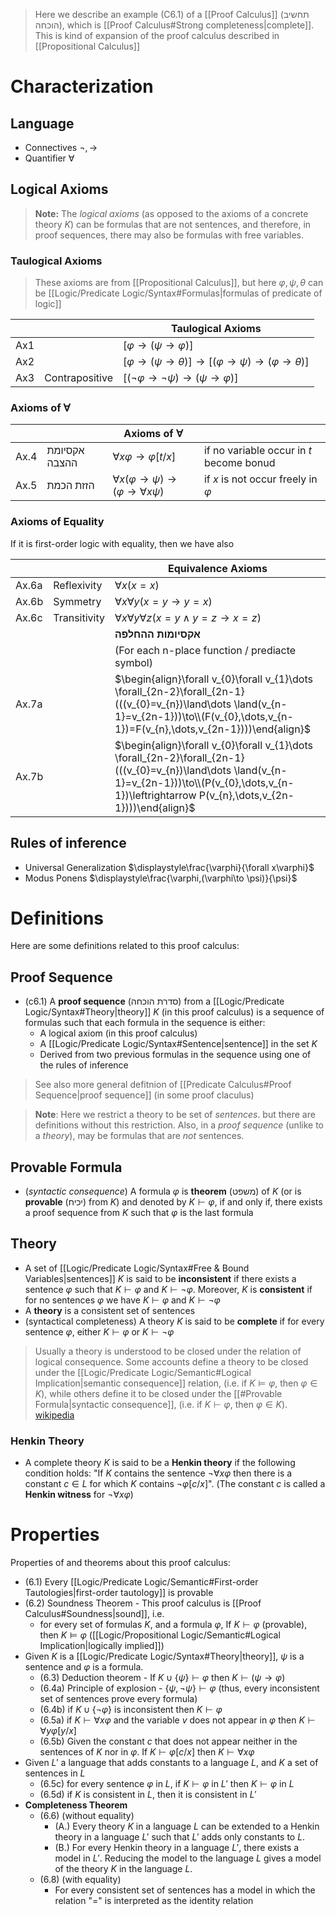 
> Here we describe an example (C6.1) of a [[Proof Calculus]] (תחשיב הוכחה), which is [[Proof Calculus#Strong completeness|complete]].  This is kind of expansion of the proof calculus described in [[Propositional Calculus]]

# Characterization

## Language

- Connectives $\lnot,\to$
- Quantifier $\forall$

## Logical Axioms 

> **Note:** The *logical axioms* (as opposed to the axioms of a concrete theory $K$) can be formulas that are not sentences, and therefore, in proof sequences, there may also be formulas with free variables.

### Taulogical Axioms

> These axioms are from [[Propositional Calculus]], but here $\varphi,\psi,\theta$ can be [[Logic/Predicate Logic/Syntax#Formulas|formulas of predicate of logic]]

|     |                | Taulogical Axioms                                                          |
| --- | -------------- | -------------------------------------------------------------------------- |
| Ax1 |                | $[\varphi\to(\psi\to \varphi)]$                                            |
| Ax2 |                | $[\varphi\to(\psi\to \theta)]\to[(\varphi\to \psi)\to(\varphi\to \theta)]$ |
| Ax3 | Contrapositive | $[(\lnot\varphi\to\lnot\psi)\to(\psi\to\varphi)]$                          |
### Axioms of $∀$

|      |               | **Axioms of $\forall$**                                   |                                          |
| ---- | ------------- | --------------------------------------------------------- | ---------------------------------------- |
| Ax.4 | אקסיומת ההצבה | $\forall x \varphi\to \varphi[t/x]$                       | if no variable occur in $t$ become bonud |
| Ax.5 | הזזת הכמת     | $\forall x(\varphi\to \psi)\to(\varphi\to \forall x\psi)$ | if $x$ is not occur freely in $\varphi$  |
### Axioms of Equality

If it is first-order logic with equality, then we have also

|       |              | Equivalence Axioms                                                                                                                                                                                            |
| ----- | ------------ | ------------------------------------------------------------------------------------------------------------------------------------------------------------------------------------------------------------- |
| Ax.6a | Reflexivity  | $\forall x (x = x)$                                                                                                                                                                                           |
| Ax.6b | Symmetry     | $\forall x\forall y (x = y \rightarrow y = x)$                                                                                                                                                                |
| Ax.6c | Transitivity | $\forall x \forall y \forall z (x = y \land y = z \rightarrow x = z)$                                                                                                                                         |
|       |              | **אקסיומות ההחלפה**                                                                                                                                                                                           |
|       |              | (For each n-place function / prediacte symbol)                                                                                                                                                                |
| Ax.7a |              | $\begin{align}\forall v_{0}\forall v_{1}\dots \forall_{2n-2}\forall_{2n-1}(((v_{0}=v_{n})\land\dots \land(v_{n-1}=v_{2n-1}))\to\\(F(v_{0},\dots,v_{n-1})=F(v_{n},\dots,v_{2n-1})))\end{align}$                |
| Ax.7b |              | $\begin{align}\forall v_{0}\forall v_{1}\dots \forall_{2n-2}\forall_{2n-1}(((v_{0}=v_{n})\land\dots \land(v_{n-1}=v_{2n-1}))\to\\(P(v_{0},\dots,v_{n-1})\leftrightarrow P(v_{n},\dots,v_{2n-1})))\end{align}$ |

## Rules of inference

- Universal Generalization $\displaystyle\frac{\varphi}{\forall x\varphi}$
- Modus Ponens $\displaystyle\frac{\varphi,(\varphi\to \psi)}{\psi}$


# Definitions 

Here are some definitions related to this proof calculus:
## Proof Sequence 

- (c6.1) A **proof sequence** (סדרת הוכחה) from a [[Logic/Predicate Logic/Syntax#Theory|theory]] $K$ (in this proof calculus) is a sequence of formulas such that each formula in the sequence is either:
	- A logical axiom (in this proof calculus)
	- A [[Logic/Predicate Logic/Syntax#Sentence|sentence]] in the set $K$
	- Derived from two previous formulas in the sequence using one of the rules of inference

> See also more general defitnion of [[Predicate Calculus#Proof Sequence|proof sequence]] (in some proof claculus)

> **Note**: Here we restrict a theory to be set of *sentences*. but there are definitions without this restriction. Also, in a *proof sequence* (unlike to a *theory*), may be formulas that are *not* sentences.

## Provable Formula

- (*syntactic consequence*) A formula $\varphi$ is **theorem** (משפט) of $K$ (or is **provable** (יכיח) from $K$) and denoted by $K \vdash \varphi$, if and only if, there exists a proof sequence from $K$ such that $\varphi$ is the last formula

## Theory

- A set of [[Logic/Predicate Logic/Syntax#Free & Bound Variables|sentences]] $K$ is said to be **inconsistent** if there exists a sentence $\varphi$ such that $K ⊢ \varphi$ and $K ⊢ ¬\varphi$. Moreover, $K$ is **consistent** if for no sentences $\varphi$ we have $K ⊢ \varphi$ and $K ⊢ ¬\varphi$
- A **theory** is a consistent set of sentences
- (syntactical completeness) A theory $K$ is said to be **complete** if for every sentence $φ$, either $K \vdash\varphi$ or $K \vdash\lnot\varphi$

> Usually a theory is understood to be closed under the relation of logical consequence. Some accounts define a theory to be closed under the [[Logic/Predicate Logic/Semantic#Logical Implication|semantic consequence]] relation, (i.e. if $K \models \varphi$, then $\varphi \in K$), while others define it to be closed under the [[#Provable Formula|syntactic consequence]], (i.e. if $K \vdash \varphi$, then $\varphi \in K$). [wikipedia](https://en.wikipedia.org/wiki/Theorem#Theorems_in_logic)

### Henkin Theory

- A complete theory $K$ is said to be a **Henkin theory** if the following condition holds: "If $K$ contains the sentence $\lnot \forall x \varphi$ then there is a constant $c \in L$ for which $K$ contains $\lnot \varphi [c / x]$". (The constant $c$ is called a **Henkin witness** for $\lnot \forall x \varphi$)

# Properties

Properties of and theorems about this proof calculus:

- (6.1) Every [[Logic/Predicate Logic/Semantic#First-order Tautologies|first-order tautology]] is provable
- (6.2) Soundness Theorem - This proof calculus is [[Proof Calculus#Soundness|sound]], i.e. 
	- for every set of formulas $K$, and a formula $\varphi$, If $K\vdash \varphi$ (provable), then $K \models\varphi$ ([[Logic/Propositional Logic/Semantic#Logical Implication|logically implied]])
- Given $K$ is a [[Logic/Predicate Logic/Syntax#Theory|theory]], $\psi$ is a sentence and $\varphi$ is a formula. 
	- (6.3) Deduction theorem - If $K\cup \{ \psi \}\vdash \varphi$ then $K \vdash ( \psi \to \varphi)$
	- (6.4a) Principle of explosion - $\{ \psi,\lnot \psi \}\vdash \varphi$ (thus, every inconsistent set of sentences prove every formula)
	- (6.4b) if $K\cup \{ \lnot \varphi \}$ is inconsistent then $K \vdash \varphi$
	- (6.5a) if $K\vdash \forall x\varphi$ and the variable $v$ does not appear in $\varphi$ then $K \vdash \forall y \varphi[y/x]$
	- (6.5b) Given the constant $c$ that does not appear neither in the sentences of $K$ nor in $\varphi$. If $K \vdash \varphi[c / x]$ then $K \vdash \forall x \varphi$
- Given $L'$ a language that adds constants to a language $L$, and $K$ a set of sentences in $L$
	- (6.5c) for every sentence $\varphi$ in $L$, if $K \vdash \varphi$ in $L'$ then $K \vdash \varphi$ in $L$
	- (6.5d) if $K$ is consistent in $L$, then it is consistent in $L'$
- **Completeness Theorem**
	- (6.6) (without equality) 
		- (A.) Every theory $K$ in a language $L$ can be extended to a Henkin theory in a language $L'$ such that $L'$ adds only constants to $L$.
		- (B.) For every Henkin theory in a language $L'$, there exists a model in $L'$. Reducing the model to the language $L$ gives a model of the theory $K$ in the language $L$. 
	- (6.8) (with equality)
		- For every consistent set of sentences has a model in which the relation "$=$" is interpreted as the identity relation